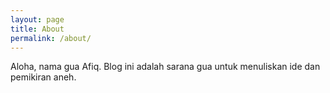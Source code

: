 ```yaml
---
layout: page
title: About
permalink: /about/
---
```


Aloha, nama gua Afiq. Blog ini adalah sarana gua untuk menuliskan ide dan pemikiran aneh. 
